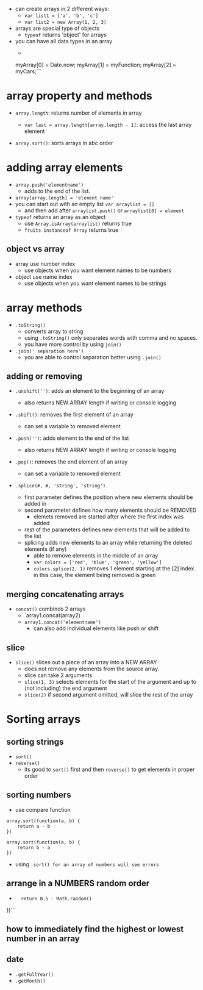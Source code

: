 - can create arrays in 2 different ways:
    - `var list1 = ['a', 'b', 'c']`
    - `var list2 = new Array(1, 2, 3)`
- arrays are special type of objects
    - `typeof` returns 'object' for arrays
- you can have all data types in an array
    - ```
    myArray[0] = Date.now;
    myArray[1] = myFunction;
    myArray[2] = myCars;```

# array property and methods
- `array.length`: returns number of elements in array
    - `var last = array.length[array.length - 1]`: access the last array element

- `array.sort()`: sorts arrays in abc order


# adding array elements
- `array.push('elementname')`
    - adds to the end of the list.
- `array[array.length] = 'element name'`
- you can start out with an empty list `var arraylist = []`
    - and then add after `arraylist.push()` or `arraylist[0] = element`
- `typeof` returns an array as an object
    - use `Array.isArray(arraylist)` returns true
    - `fruits instanceof Array` returns true

## object vs array
- array use number index   
    - use objects when you want element names to be numbers
- object use name index
    - use objects when you want element names to be strings

# array methods

- `.toString()`
    - converts array to string
    - using `.toString()` only separates words with comma and no spaces.
    - you have more control by using `join()`
- `.join(' separation here')`
    - you are able to control separation better using `.join()`

## adding or removing

- `.unshift('')`: adds an element to the beginning of an array
    - also returns NEW ARRAY length if writing or console logging
- `.shift()`: removes the first element of an array
    - can set a variable to removed element

- `.push('')`: adds element to the end of the list
    - also returns NEW ARRAY length if writing or console logging
- `.pop()`: removes the end element of an array
    - can set a variable to removed element

- `.splice(#, #, 'string', 'string')`
    - first parameter defines the position where new elements should be added in
    - second parameter defines how many elements should be REMOVED 
        - elemets removed are started after where the first index was added
    - rest of the parameters defines new elements that will be added to the list
    - splicing adds new elements to an array while returning the deleted elements (if any)
        - able to remove elements in the middle of an array
        - `var colors = ['red', 'blue', 'green', 'yellow']`
        -  `colors.splice(2, 1)` removes 1 element starting at the [2] index. in this case, the element being removed is green

## merging concatenating arrays
- `concat()` combinds 2 arrays
    - `array1.concat(array2)
    - `array1.concat('elementname')`
        - can also add individual elements like push or shift

## slice
- `slice()` slices out a piece of an array into a NEW ARRAY
    - does not remove any elements from the source array.
    - slice can take 2 arguments
    - `slice(1, 3)` selects elements for the start of the argument and up to (not including) the end argument
    - `slice(2)` if second argument omitted, will slice the rest of the array


# Sorting arrays

## sorting strings
- `sort()`
- `reverse()`
    - its good to `sort()` first and then `reverse()` to get elements in proper order

## sorting numbers
-  use compare function
```
array.sort(function(a, b) {
    return a - b
})

array.sort(function(a, b) {
    return b - a
})
```

- using `.sort() for an array of numbers will see errors`


## arrange in a NUMBERS random order
- ```array.sort(function(a, b) {
    return 0.5 - Math.random()
})```

## how to immediately find the highest or lowest number in an array

<!-- ``` function myArrayMax(arr) {
    return Math.max.apply(null, arr);
} myArrayMax(array)```

``` function myArrayMin(arr) {
  return Math.min.apply(null, arr);
}myArrayMin(array)``` -->


## date
- `.getFullYear()`
- `.getMonth()`